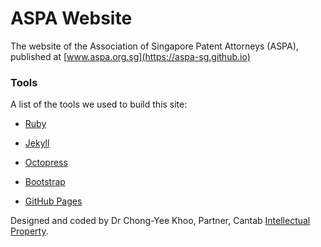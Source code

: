 # ASPA Website

The website of the Association of Singapore Patent Attorneys (ASPA), published at [www.aspa.org.sg](https://aspa-sg.github.io)

### Tools

A list of the tools we used to build this site:

* [Ruby](http://www.ruby-lang.org)

* [Jekyll](http://jekyllrb.com)

* [Octopress](https://github.com/octopress/octopress)

* [Bootstrap](http://www.getbootstrap.com)

* [GitHub Pages](https://pages.github.com)

Designed and coded by Dr Chong-Yee Khoo, Partner, Cantab [Intellectual Property](https://www.cantab-ip.com).
